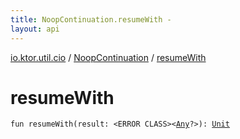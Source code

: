 ```yaml
---
title: NoopContinuation.resumeWith - 
layout: api
---
```


<div class='api-docs-breadcrumbs'><a href="../index.html">io.ktor.util.cio</a> / <a href="index.html">NoopContinuation</a> / <a href="./resume-with.html">resumeWith</a></div>

# resumeWith

<div class="signature"><code><span class="keyword">fun </span><span class="identifier">resumeWith</span><span class="symbol">(</span><span class="parameterName" id="io.ktor.util.cio.NoopContinuation$resumeWith(((kotlin.Any)))/result">result</span><span class="symbol">:</span>&nbsp;<span class="identifier">&lt;ERROR CLASS&gt;</span><span class="symbol">&lt;</span><a href="https://kotlinlang.org/api/latest/jvm/stdlib/kotlin/-any/index.html"><span class="identifier">Any</span></a><span class="symbol">?</span><span class="symbol">&gt;</span><span class="symbol">)</span><span class="symbol">: </span><a href="https://kotlinlang.org/api/latest/jvm/stdlib/kotlin/-unit/index.html"><span class="identifier">Unit</span></a></code></div>
